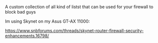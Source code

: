 #                                                                       
A custom collection of all kind of listst that can be used for your firewall to block bad guys

Im using Skynet on my Asus GT-AX 11000:

https://www.snbforums.com/threads/skynet-router-firewall-security-enhancements.16798/
